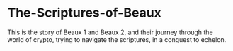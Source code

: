 # The-Scriptures-of-Beaux
This is the story of Beaux 1 and Beaux 2, and their journey through the world of crypto, trying to navigate the scriptures, in a conquest to echelon.
